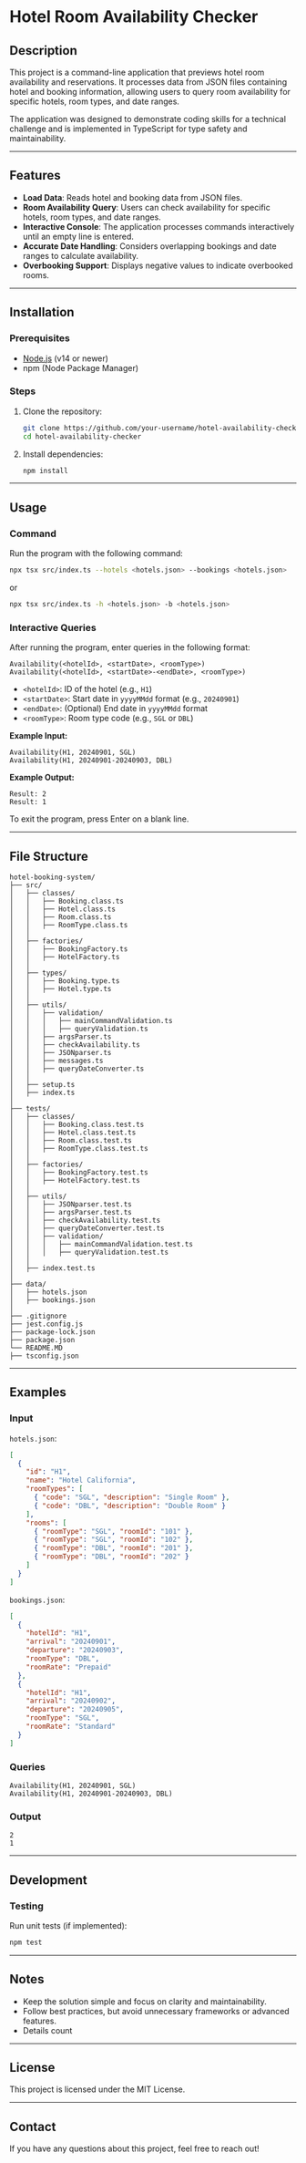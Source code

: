 # Hotel Room Availability Checker

## Description

This project is a command-line application that previews hotel room availability and reservations. It processes data from JSON files containing hotel and booking information, allowing users to query room availability for specific hotels, room types, and date ranges.

The application was designed to demonstrate coding skills for a technical challenge and is implemented in TypeScript for type safety and maintainability.

---

## Features

- **Load Data**: Reads hotel and booking data from JSON files.
- **Room Availability Query**: Users can check availability for specific hotels, room types, and date ranges.
- **Interactive Console**: The application processes commands interactively until an empty line is entered.
- **Accurate Date Handling**: Considers overlapping bookings and date ranges to calculate availability.
- **Overbooking Support**: Displays negative values to indicate overbooked rooms.

---

## Installation

### Prerequisites

- [Node.js](https://nodejs.org/) (v14 or newer)
- npm (Node Package Manager)

### Steps

1. Clone the repository:
   ```bash
   git clone https://github.com/your-username/hotel-availability-checker.git
   cd hotel-availability-checker
   ```
2. Install dependencies:
   ```bash
   npm install
   ```

---

## Usage

### Command

Run the program with the following command:

```bash
npx tsx src/index.ts --hotels <hotels.json> --bookings <hotels.json>
```

or

```bash
npx tsx src/index.ts -h <hotels.json> -b <hotels.json>
```

### Interactive Queries

After running the program, enter queries in the following format:

```text
Availability(<hotelId>, <startDate>, <roomType>)
Availability(<hotelId>, <startDate>-<endDate>, <roomType>)
```

- `<hotelId>`: ID of the hotel (e.g., `H1`)
- `<startDate>`: Start date in `yyyyMMdd` format (e.g., `20240901`)
- `<endDate>`: (Optional) End date in `yyyyMMdd` format
- `<roomType>`: Room type code (e.g., `SGL` or `DBL`)

**Example Input:**

```text
Availability(H1, 20240901, SGL)
Availability(H1, 20240901-20240903, DBL)
```

**Example Output:**

```text
Result: 2
Result: 1
```

To exit the program, press Enter on a blank line.

---

## File Structure

```plaintext
hotel-booking-system/
├── src/
│   ├── classes/
│   │   ├── Booking.class.ts
│   │   ├── Hotel.class.ts
│   │   ├── Room.class.ts
│   │   ├── RoomType.class.ts
│   │
│   ├── factories/
│   │   ├── BookingFactory.ts
│   │   ├── HotelFactory.ts
│   │
│   ├── types/
│   │   ├── Booking.type.ts
│   │   ├── Hotel.type.ts
│   │
│   ├── utils/
│   │   ├── validation/
│   │   │   ├── mainCommandValidation.ts
│   │   │   ├── queryValidation.ts
│   │   ├── argsParser.ts
│   │   ├── checkAvailability.ts
│   │   ├── JSONparser.ts
│   │   ├── messages.ts
│   │   ├── queryDateConverter.ts
│   │
│   ├── setup.ts
│   ├── index.ts
│
├── tests/
│   ├── classes/
│   │   ├── Booking.class.test.ts
│   │   ├── Hotel.class.test.ts
│   │   ├── Room.class.test.ts
│   │   ├── RoomType.class.test.ts
│   │
│   ├── factories/
│   │   ├── BookingFactory.test.ts
│   │   ├── HotelFactory.test.ts
│   │
│   ├── utils/
│   │   ├── JSONparser.test.ts
│   │   ├── argsParser.test.ts
│   │   ├── checkAvailability.test.ts
│   │   ├── queryDateConverter.test.ts
│   │   ├── validation/
│   │   │   ├── mainCommandValidation.test.ts
│   │   │   ├── queryValidation.test.ts
│   │
│   ├── index.test.ts
│
├── data/
│   ├── hotels.json
│   ├── bookings.json
│
├── .gitignore
├── jest.config.js
├── package-lock.json
├── package.json
└── README.MD
├── tsconfig.json
```

---

## Examples

### Input

`hotels.json`:

```json
[
  {
    "id": "H1",
    "name": "Hotel California",
    "roomTypes": [
      { "code": "SGL", "description": "Single Room" },
      { "code": "DBL", "description": "Double Room" }
    ],
    "rooms": [
      { "roomType": "SGL", "roomId": "101" },
      { "roomType": "SGL", "roomId": "102" },
      { "roomType": "DBL", "roomId": "201" },
      { "roomType": "DBL", "roomId": "202" }
    ]
  }
]
```

`bookings.json`:

```json
[
  {
    "hotelId": "H1",
    "arrival": "20240901",
    "departure": "20240903",
    "roomType": "DBL",
    "roomRate": "Prepaid"
  },
  {
    "hotelId": "H1",
    "arrival": "20240902",
    "departure": "20240905",
    "roomType": "SGL",
    "roomRate": "Standard"
  }
]
```

### Queries

```text
Availability(H1, 20240901, SGL)
Availability(H1, 20240901-20240903, DBL)
```

### Output

```text
2
1
```

---

## Development

### Testing

Run unit tests (if implemented):

```bash
npm test
```

---

## Notes

- Keep the solution simple and focus on clarity and maintainability.
- Follow best practices, but avoid unnecessary frameworks or advanced features.
- Details count

---

## License

This project is licensed under the MIT License.

---

## Contact

If you have any questions about this project, feel free to reach out!
